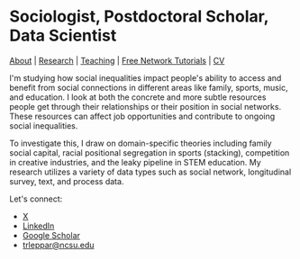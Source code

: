 # Sociologist, Postdoctoral Scholar, Data Scientist
[About](https://Tom-R-Leppard.github.io/) | [Research](/research.md) | [Teaching](/teaching.md) | [Free Network Tutorials](/network_tutorials.md) | [CV](/cv.pdf)

I'm studying how social inequalities impact people's ability to access and benefit from social connections in different areas like family, sports, music, and education. I look at both the concrete and more subtle resources people get through their relationships or their position in social networks. These resources can affect job opportunities and contribute to ongoing social inequalities.

To investigate this, I draw on domain-specific theories including family social capital, racial positional segregation in sports (stacking), competition in creative industries, and the leaky pipeline in STEM education. My research utilizes a variety of data types such as social network, longitudinal survey, text, and process data.

Let's connect: 
- [X](https://x.com/LeppardTom)
- [LinkedIn](https://www.linkedin.com/in/tom-r-leppard-phd-a69b5b106/)
- [Google Scholar](https://scholar.google.com/citations?user=VFI_6lAAAAAJ&hl=en&oi=ao)
- trleppar@ncsu.edu
